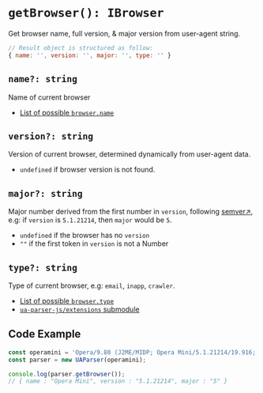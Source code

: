 # `getBrowser(): IBrowser`

Get browser name, full version, & major version from user-agent string.

```js
// Result object is structured as follow:
{ name: '', version: '', major: '', type: '' }
```

## `name?: string`

Name of current browser 

- [List of possible `browser.name`](/list/browser/name)

## `version?: string`

Version of current browser, determined dynamically from user-agent data. 

- `undefined` if browser version is not found.

## `major?: string`

Major number derived from the first number in `version`, following [semver↗](https://semver.org/), e.g: if `version` is `5.1.21214`, then `major` would be `5`.

- `undefined` if the browser has no `version`
- `""` if the first token in `version` is not a Number

## `type?: string`

Type of current browser, e.g: `email`, `inapp`, `crawler`. 

- [List of possible `browser.type`](/list/browser/type)
- [`ua-parser-js/extensions` submodule](/api/submodules/extensions/overview)


## Code Example

```js
const operamini = 'Opera/9.80 (J2ME/MIDP; Opera Mini/5.1.21214/19.916; U; en) Presto/2.5.25'
const parser = new UAParser(operamini);

console.log(parser.getBrowser());
// { name : "Opera Mini", version : "5.1.21214", major : "5" }
```